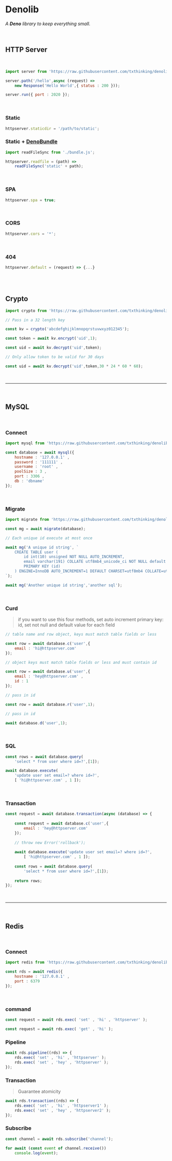 
# Denolib

*A **Deno** library to keep everything small.*

<br>

## HTTP Server

<br>

```javascript
import server from 'https://raw.githubusercontent.com/txthinking/denolib/master/httpserver.js';

server.path('/hello',async (request) =>
    new Response('Hello World',{ status : 200 }));

server.run({ port : 2020 });
```

<br>

### Static

```javascript
httpserver.staticdir = '/path/to/static';
```

### Static + **[DenoBundle]**

```javascript
import readFileSync from './bundle.js';

httpserver.readfile = (path) => 
    readFileSync('static' + path);
```

<br>

### SPA

```javascript
httpserver.spa = true;
```

<br>

### CORS

```javascript
httpserver.cors = '*';
```

<br>

### 404

```javascript
httpserver.default = (request) => {...}
```

<br>
<br>

## Crypto

```javascript
import crypto from 'https://raw.githubusercontent.com/txthinking/denolib/master/crypto.js';

// Pass in a 32 length key

const kv = crypto('abcdefghijklmnopqrstuvwxyz012345');

const token = await kv.encrypt('uid',1);

const uid = await kv.decrypt('uid',token);
```

```javascript
// Only allow token to be valid for 30 days

const uid = await kv.decrypt('uid',token,30 * 24 * 60 * 60);
```

<br>

---

<br>

## MySQL

<br>

### Connect

```javascript
import mysql from 'https://raw.githubusercontent.com/txthinking/denolib/master/mysql.js';

const database = await mysql({
    hostname : '127.0.0.1' ,
    password : '111111' ,
    username : 'root' ,
    poolSize : 3 ,
    port : 3306 ,
    db : 'dbname'
});
```

<br>

### Migrate

```javascript
import migrate from 'https://raw.githubusercontent.com/txthinking/denolib/master/migrate.js';

const mg = await migrate(database);

// Each unique id execute at most once

await mg('A unique id string', `
    CREATE TABLE user (
        id int(10) unsigned NOT NULL AUTO_INCREMENT,
        email varchar(191) COLLATE utf8mb4_unicode_ci NOT NULL default '',
        PRIMARY KEY (id)
    ) ENGINE=InnoDB AUTO_INCREMENT=1 DEFAULT CHARSET=utf8mb4 COLLATE=utf8mb4_unicode_ci
`);

await mg('Another unique id string','another sql');
```

<br>

### Curd

> if you want to use this four methods, set auto increment primary key: id, set not null and default value for each field

```javascript
// table name and row object, keys must match table fields or less

const row = await database.c('user',{ 
    email : 'hi@httpserver.com'
});
```

```javascript
// object keys must match table fields or less and must contain id

const row = await database.u('user',{ 
    email : 'hey@httpserver.com' ,
    id : 1 
});
```

```javascript
// pass in id

const row = await database.r('user',1);
```

```javascript
// pass in id

await database.d('user',1);
```

<br>

### SQL

```javascript
const rows = await database.query(
    'select * from user where id=?',[1]);

await database.execute(
    'update user set email=? where id=?',
    [ 'hi@httpserver.com' , 1 ]);
```

<br>

### Transaction

```javascript
const request = await database.transaction(async (database) => {
    
    const request = await database.c('user',{
        email : 'hey@httpserver.com'
    });
    
    // throw new Error('rollback');
    
    await database.execute('update user set email=? where id=?',
        [ 'hi@httpserver.com' , 1 ]);
    
    const rows = await database.query(
        'select * from user where id=?',[1]);
    
    return rows;
});
```

<br>

---

<br>

## Redis

<br>

### Connect

```javascript
import redis from 'https://raw.githubusercontent.com/txthinking/denolib/master/redis.js';

const rds = await redis({
    hostname : '127.0.0.1' , 
    port : 6379
});
```

<br>

### command

```javascript
const request = await rds.exec( 'set' , 'hi' , 'httpserver' );
```

```javascript
const request = await rds.exec( 'get' , 'hi' );
```

### Pipeline

```javascript
await rds.pipeline((rds) => {
    rds.exec( 'set' , 'hi' , 'httpserver' );
    rds.exec( 'set' , 'hey' , 'httpserver' );
});
```

### Transaction

> Guarantee atomicity

```javascript
await rds.transaction((rds) => {
    rds.exec( 'set' , 'hi' , 'httpserver1' );
    rds.exec( 'set' , 'hey' , 'httpserver2' );
});
```

### Subscribe

```javascript
const channel = await rds.subscribe('channel');

for await (const event of channel.receive())
    console.log(event);
```

<br>


<!----------------------------------------------------------------------------->

[denobundle]: https://github.com/txthinking/denobundle

